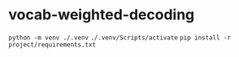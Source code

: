 # vocab-weighted-decoding

`python -m venv ./.venv`
`./.venv/Scripts/activate`
`pip install -r project/requirements.txt`